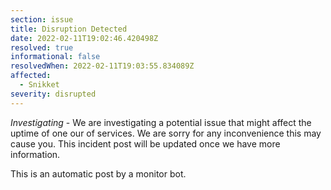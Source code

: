 ```yaml
---
section: issue
title: Disruption Detected
date: 2022-02-11T19:02:46.420498Z
resolved: true
informational: false
resolvedWhen: 2022-02-11T19:03:55.834089Z
affected:
  - Snikket
severity: disrupted
---
```

*Investigating* - We are investigating a potential issue that might affect the uptime of one our of services. We are sorry for any inconvenience this may cause you. This incident post will be updated once we have more information.

This is an automatic post by a monitor bot.
        